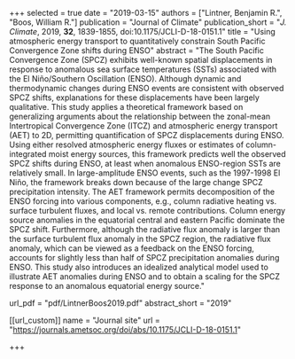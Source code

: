 +++
selected = true
date = "2019-03-15"
authors = ["Lintner, Benjamin R.", "Boos, William R."]
publication = "Journal of Climate"
publication_short = "*J. Climate*, 2019, **32**, 1839-1855, doi:10.1175/JCLI-D-18-0151.1"
title = "Using atmospheric energy transport to quantitatively constrain South Pacific Convergence Zone shifts during ENSO"
abstract = "The South Pacific Convergence Zone (SPCZ) exhibits well-known spatial displacements in response to anomalous sea surface temperatures (SSTs) associated with the El Niño/Southern Oscillation (ENSO). Although dynamic and thermodynamic changes during ENSO events are consistent with observed SPCZ shifts, explanations for these displacements have been largely qualitative. This study applies a theoretical framework based on generalizing arguments about the relationship between the zonal-mean Intertropical Convergence Zone (ITCZ) and atmospheric energy transport (AET) to 2D, permitting quantification of SPCZ displacements during ENSO. Using either resolved atmospheric energy fluxes or estimates of column-integrated moist energy sources, this framework predicts well the observed SPCZ shifts during ENSO, at least when anomalous ENSO-region SSTs are relatively small. In large-amplitude ENSO events, such as the 1997-1998 El Niño, the framework breaks down because of the large change SPCZ precipitation intensity. The AET framework permits decomposition of the ENSO forcing into various components, e.g., column radiative heating vs. surface turbulent fluxes, and local vs. remote contributions. Column energy source anomalies in the equatorial central and eastern Pacific dominate the SPCZ shift. Furthermore, although the radiative flux anomaly is larger than the surface turbulent flux anomaly in the SPCZ region, the radiative flux anomaly, which can be viewed as a feedback on the ENSO forcing, accounts for slightly less than half of SPCZ precipitation anomalies during ENSO. This study also introduces an idealized analytical model used to illustrate AET anomalies during ENSO and to obtain a scaling for the SPCZ response to an anomalous equatorial energy source."

url_pdf = "pdf/LintnerBoos2019.pdf"
abstract_short =  "2019"

[[url_custom]]
    name = "Journal site"
    url = "https://journals.ametsoc.org/doi/abs/10.1175/JCLI-D-18-0151.1"

+++

